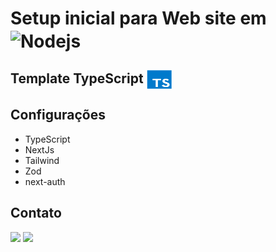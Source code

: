 # Setup inicial para Web site em   <img align="center" alt="Nodejs" height="80" width="80" src="https://cdn.jsdelivr.net/gh/devicons/devicon@latest/icons/nextjs/nextjs-original-wordmark.svg">

        

## Template TypeScript <img align="center" alt="Ts" height="30" width="40" src="https://raw.githubusercontent.com/devicons/devicon/master/icons/typescript/typescript-plain.svg">

## Configurações
* TypeScript
* NextJs
* Tailwind
* Zod
* next-auth



## Contato

<div> 
  <a href="https://instagram.com/fabianoobispo" target="_blank"><img src="https://img.shields.io/badge/-Instagram-%23E4405F?style=for-the-badge&logo=instagram&logoColor=white" target="_blank"></a>
  <a href="https://www.linkedin.com/in/fabiano-bispo-canedo-422738109/" target="_blank"><img src="https://img.shields.io/badge/-LinkedIn-%230077B5?style=for-the-badge&logo=linkedin&logoColor=white" target="_blank"></a> 
</div>


